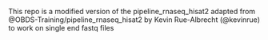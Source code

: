 This repo is a modified version of the pipeline_rnaseq_hisat2 adapted from 
@OBDS-Training/pipeline_rnaseq_hisat2 by Kevin Rue-Albrecht (@kevinrue) to work on single end fastq files
